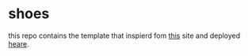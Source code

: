 # shoes
this repo contains the template that inspierd fom [this](https://shoes.oceanwp.org/) site and deployed [heare](https://farzaneh-shoes-template.netlify.app/).
